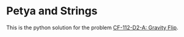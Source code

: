 # Petya and Strings
This is the python solution for the problem [CF-112-D2-A: Gravity Flip](https://codeforces.com/contest/112/problem/A).
